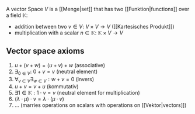 A vector Space $V$ is a [[Menge|set]] that has two [[Funktion|functions]] over a field $\mathbb{K}$:
- addition between two $v \in V$: $V \times V \rightarrow V$ ([[Kartesisches Produkt]])
- multiplication with a scalar $n \in \mathbb{K}$: $\mathbb{K} \times V \rightarrow V$

## Vector space axioms
1. $u + (v + w) = (u + v) + w$ (associative)
2. $\exists_{0 \in V}$: $0 + v = v$ (neutral element)
3. $\forall_{v \in V} \exists_{w \in V}: w + v = 0$ (invers)
4. $u + v = v + u$ (kommutativ)
5. $\exists{1 \in \mathbb{K}}: 1 \cdot v = v$ (neutral element for multiplication)
6. $(\lambda \cdot \mu) \cdot v = \lambda \cdot (\mu \cdot v)$
7. ...
(marries operations on scalars with operations on [[Vektor|vectors]])